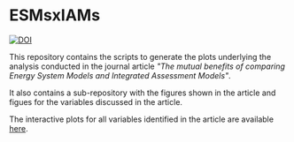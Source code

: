 # ESMsxIAMs

[![DOI](https://zenodo.org/badge/595633002.svg)](https://zenodo.org/badge/latestdoi/595633002)


This repository contains the scripts to generate the plots underlying the analysis conducted in the journal article *"The mutual benefits of comparing Energy System Models and Integrated Assessment Models"*.

It also contains a sub-repository with the figures shown in the article and figues for the variables discussed in the article.

The interactive plots for all variables identified in the article are available [here](https://hauhe.github.io/ESMsxIAMs_figs/).
